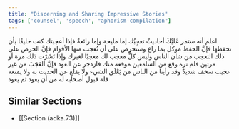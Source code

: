```yaml
---
title: "Discerning and Sharing Impressive Stories"
tags: ['counsel', 'speech', "aphorism-compilation"]
---
```


 اعلم أنه ستمر عَليْكَ أحاديثُ تعجِبُك إما مليحة وإما رائعةٌ فإذا أعجبتك كنت خليقًا بأن تحفظها فإنَّ الحفظ موكل بما راع وستحرص على أن تُعجب منها الأقوام فإنَّ الحرص على ذلك التعجب من شأن الناس  وليس كلُّ معجب لك معجبًا لغيرك وإذا نَشَرْت ذلك مرة أو مرتين فلم تره وقع من السامعين موقعه منك فازدجر عن العود فإنَّ العَجَبَ من غير عجيب سخف شديدٌ وقد رأينا من الناس من يَعْلَق الشيء ولا يقلع عن الحديث به ولا يمنعه قلة قبول أصحابه له من أن يعود ثم يعود

## Similar Sections
- [[Section (adka.73)]]
